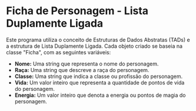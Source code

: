 # Ficha de Personagem - Lista Duplamente Ligada

Este programa utiliza o conceito de Estruturas de Dados Abstratas (TADs) e a estrutura de Lista Duplamente Ligada. Cada objeto criado se baseia na classe "Ficha", com as seguintes variáveis:

- **Nome:** Uma string que representa o nome do personagem.
- **Raça:** Uma string que descreve a raça do personagem.
- **Classe:** Uma string que indica a classe ou profissão do personagem.
- **Vida:** Um valor inteiro que representa a quantidade de pontos de vida do personagem.
- **Energia:** Um valor inteiro que denota a energia ou pontos de magia do personagem.
